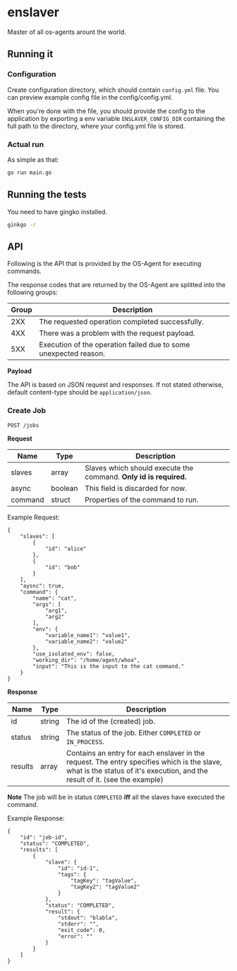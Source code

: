 # enslaver
Master of all os-agents arount the world.

## Running it

### Configuration
Create configuration directory, which should contain `config.yml` file. You can preview example config file in the config/config.yml.

When you're done with the file, you should provide the config to the application by exporting a env variable `ENSLAVER_CONFIG_DIR` containing the full path to the directory, where your config.yml file is stored.

### Actual run
As simple as that:

```bash
go run main.go
```

## Running the tests
You need to have gingko installed.

```bash
ginkgo -r
```

## API

Following is the API that is provided by the OS-Agent for executing commands.

The response codes that are returned by the OS-Agent are splitted into the following groups:

| Group | Description |
| ---- | ----------- |
| 2XX | The requested operation completed successfully. |
| 4XX | There was a problem with the request payload. |
| 5XX | Execution of the operation failed due to some unexpected reason. |

**Payload**

The API is based on JSON request and responses. If not stated otherwise, default content-type should be `application/json`.

### Create Job

`POST /jobs`

**Request**

| Name | Type | Description |
| ---- | ---- | ----------- |
| slaves | array | Slaves which should execute the command. **Only id is required.** |
| async | boolean | This field is discarded for now. |
| command | struct | Properties of the command to run. |

Example Request:

```
{
    "slaves": [
        {
            "id": "alice"
        },
        {
            "id": "bob"
        }
    ],
    "aysnc": true,
    "command": {
        "name": "cat",
        "args": [
            "arg1",
            "arg2"
        ],
        "env": {
            "variable_name1": "value1",
            "variable_name2": "value2"
        },
        "use_isolated_env": false,
        "working_dir": "/home/agent/whoa",
        "input": "This is the input to the cat command."
    }
}
```

**Response**

| Name | Type | Description |
| ---- | ---- | ----------- |
| id | string | The id of the (created) job. |
| status | string | The status of the job. Either `COMPLETED` or `IN_PROCESS`. |
| results | array | Contains an entry for each enslaver in the request. The entry specifies which is the slave, what is the status of it's execution, and the result of it. (see the example) |

**Note**
The job will be in status `COMPLETED` **iff** all the slaves have executed the command. 

Example Response:

```
{
    "id": "job-id",
    "status": "COMPLETED",
    "results": [
        {
            "slave": {
                "id": "id-1",
                "tags": {
                    "tagKey": "tagValue",
                    "tagKey2": "tagValue2"
                }
            },
            "status": "COMPLETED",
            "result": {
                "stdout": "blabla",
                "stderr": "",
                "exit_code": 0,
                "error": ""
            }
        }
    ]
}
```

